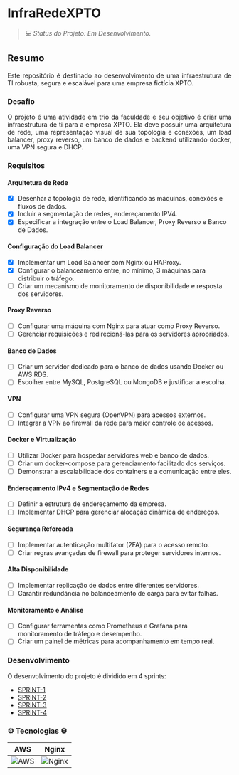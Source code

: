 # InfraRedeXPTO

> _💻 Status do Projeto: Em Desenvolvimento._

## Resumo
<p align="justify"> 
Este repositório é destinado ao desenvolvimento de uma infraestrutura de TI robusta, segura e escalável para uma empresa fictícia XPTO. 
</p>

### Desafio
<p align="justify">
O projeto é uma atividade em trio da faculdade e seu objetivo é criar uma infraestrutura de ti para a empresa XPTO. Ela deve possuir uma arquitetura de rede, uma representação visual de sua topologia e conexões, um load balancer, proxy reverso, um banco de dados e backend utilizando docker, uma VPN segura e DHCP.
</p>

### Requisitos

#### Arquitetura de Rede
- [X] Desenhar a topologia de rede, identificando as máquinas, conexões e fluxos de dados.
- [X] Incluir a segmentação de redes, endereçamento IPV4.
- [X] Especificar a integração entre o Load Balancer, Proxy Reverso e Banco de Dados.

#### Configuração do Load Balancer
- [X] Implementar um Load Balancer com Nginx ou HAProxy.
- [X] Configurar o balanceamento entre, no mínimo, 3 máquinas para distribuir o tráfego.
- [ ] Criar um mecanismo de monitoramento de disponibilidade e resposta dos servidores.

#### Proxy Reverso
- [ ] Configurar uma máquina com Nginx para atuar como Proxy Reverso.
- [ ] Gerenciar requisições e redirecioná-las para os servidores apropriados.

#### Banco de Dados
- [ ] Criar um servidor dedicado para o banco de dados usando Docker ou AWS RDS.
- [ ] Escolher entre MySQL, PostgreSQL ou MongoDB e justificar a escolha.

#### VPN
- [ ] Configurar uma VPN segura (OpenVPN) para acessos externos.
- [ ] Integrar a VPN ao firewall da rede para maior controle de acessos.

#### Docker e Virtualização
- [ ] Utilizar Docker para hospedar servidores web e banco de dados.
- [ ] Criar um docker-compose para gerenciamento facilitado dos serviços.
- [ ] Demonstrar a escalabilidade dos containers e a comunicação entre eles. 

#### Endereçamento IPv4 e Segmentação de Redes
- [ ] Definir a estrutura de endereçamento da empresa.
- [ ] Implementar DHCP para gerenciar alocação dinâmica de endereços.

#### Segurança Reforçada
- [ ] Implementar autenticação multifator (2FA) para o acesso remoto.
- [ ] Criar regras avançadas de firewall para proteger servidores internos.

#### Alta Disponibilidade
- [ ] Implementar replicação de dados entre diferentes servidores.
- [ ] Garantir redundância no balanceamento de carga para evitar falhas.

#### Monitoramento e Análise
- [ ] Configurar ferramentas como Prometheus e Grafana para monitoramento de 
tráfego e desempenho.
- [ ] Criar um painel de métricas para acompanhamento em tempo real.

### Desenvolvimento

O desenvolvimento do projeto é dividido em 4 sprints:

- [SPRINT-1](https://github.com/Sandro-Pimentel/InfraRedeXPTO/tree/SPRINT-1)
- [SPRINT-2]()
- [SPRINT-3]()
- [SPRINT-4]()

### ⚙ Tecnologias ⚙

| AWS | Nginx | 
| ---------- | ---------- |
| ![AWS](https://cdn.jsdelivr.net/gh/devicons/devicon@latest/icons/amazonwebservices/amazonwebservices-original-wordmark.svg) | ![Nginx](https://cdn.jsdelivr.net/gh/devicons/devicon@latest/icons/nginx/nginx-original.svg) |
